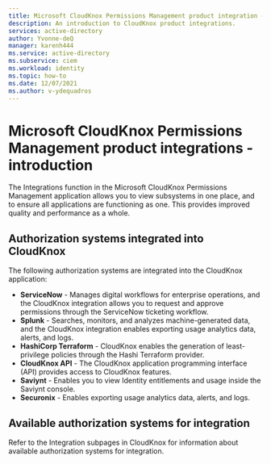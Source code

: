 ```yaml
---
title: Microsoft CloudKnox Permissions Management product integration - introduction
description: An introduction to CloudKnox product integrations.
services: active-directory
author: Yvonne-deQ
manager: karenh444
ms.service: active-directory
ms.subservice: ciem
ms.workload: identity
ms.topic: how-to
ms.date: 12/07/2021
ms.author: v-ydequadros
---
```


# Microsoft CloudKnox Permissions Management product integrations - introduction

The Integrations function in the Microsoft CloudKnox Permissions Management application allows you to view subsystems in one place, and to ensure all applications are functioning as one. This provides improved quality and performance as a whole.

## Authorization systems integrated into CloudKnox 
The following authorization systems are integrated into the CloudKnox application:

- **ServiceNow** - Manages digital workflows for enterprise operations, and the CloudKnox integration allows you to request and approve permissions through the ServiceNow ticketing workflow.
- **Splunk** - Searches, monitors, and analyzes machine-generated data, and the CloudKnox integration enables exporting usage analytics data, alerts, and logs.
- **HashiCorp Terraform** - CloudKnox enables the generation of least-privilege policies through the Hashi Terraform provider.
- **CloudKnox API** - The CloudKnox application programming interface (API) provides access to CloudKnox features.
- **Saviynt** - Enables you to view Identity entitlements and usage inside the Saviynt console.
- **Securonix** - Enables exporting usage analytics data, alerts, and logs.

## Available authorization systems for integration

Refer to the Integration subpages in CloudKnox for information about available authorization systems for integration. 

<!---## Next steps--->